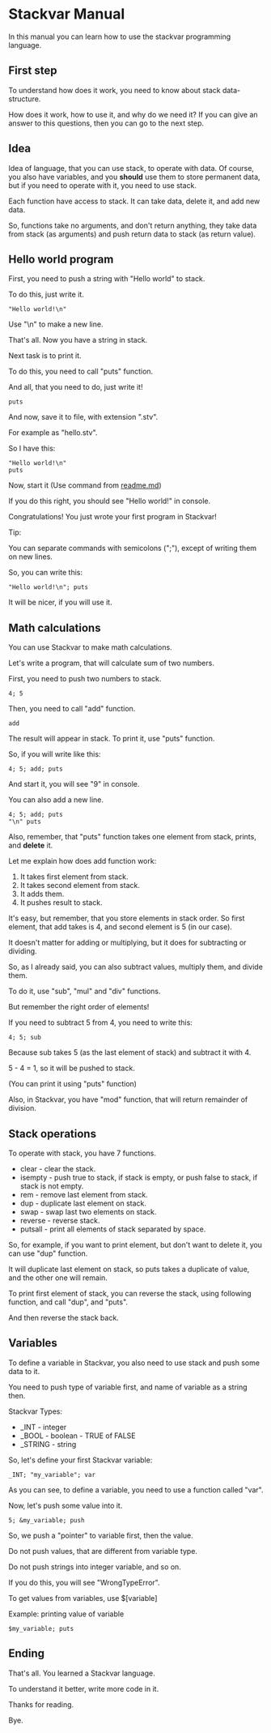 # Stackvar Manual
In this manual you can learn how to use the stackvar programming language.

## First step
To understand how does it work, you need to know about stack data-structure.

How does it work, how to use it, and why do we need it?
If you can give an answer to this questions, then you can go to the next step.

## Idea
Idea of language, that you can use stack, to operate with data.
Of course, you also have variables, and you **should** use them to store permanent data,
but if you need to operate with it, you need to use stack.

Each function have access to stack. It can take data, delete it, and add new data.

So, functions take no arguments, and don't return anything, they take data from stack (as arguments) and push return data to stack (as return value).


## Hello world program
    
First, you need to push a string with "Hello world" to stack.

To do this, just write it.
```
"Hello world!\n"
```

Use "\n" to make a new line.

That's all. Now you have a string in stack.

Next task is to print it.

To do this, you need to call "puts" function.

And all, that you need to do, just write it!
```
puts
```

And now, save it to file, with extension ".stv".

For example as "hello.stv".

So I have this:
```
"Hello world!\n"
puts
```

Now, start it (Use command from [readme.md](README.md))

If you do this right, you should see "Hello world!" in console.

Congratulations! You just wrote your first program in Stackvar!

Tip:

You can separate commands with semicolons (";"), except of writing them on new lines.

So, you can write this:
```
"Hello world!\n"; puts
```

It will be nicer, if you will use it.

## Math calculations
You can use Stackvar to make math calculations.

Let's write a program, that will calculate sum of two numbers.

First, you need to push two numbers to stack.

```
4; 5
```

Then, you need to call "add" function.

```
add
```

The result will appear in stack.
To print it, use "puts" function.

So, if you will write like this:
```
4; 5; add; puts
```

And start it, you will see "9" in console.

You can also add a new line.

```
4; 5; add; puts
"\n" puts
```

Also, remember, that "puts" function takes one element from stack, prints, and **delete** it.

Let me explain how does add function work:
1. It takes first element from stack.
2. It takes second element from stack.
3. It adds them.
4. It pushes result to stack.

It's easy, but remember, that you store elements in stack order.
So first element, that add takes is 4, and second element is 5 (in our case).

It doesn't matter for adding or multiplying, but it does for subtracting or dividing.

So, as I already said, you can also subtract values, multiply them, and divide them.

To do it, use "sub", "mul" and "div" functions.


But remember the right order of elements!

If you need to subtract 5 from 4, you need to write this:
```
4; 5; sub
```

Because sub takes 5 (as the last element of stack) and subtract it with 4.

5 - 4 = 1, so it will be pushed to stack.

(You can print it using "puts" function)

Also, in Stackvar, you have "mod" function, that will return remainder of division.

## Stack operations

To operate with stack, you have 7 functions.
* clear - clear the stack.
* isempty - push true to stack, if stack is empty, or push false to stack, if stack is not empty.
* rem - remove last element from stack.
* dup - duplicate last element on stack.
* swap - swap last two elements on stack.
* reverse - reverse stack.
* putsall - print all elements of stack separated by space.

So, for example, if you want to print element, but don't want to delete it, you can use "dup" function.

It will duplicate last element on stack, so puts takes a duplicate of value, and the other one will remain.

To print first element of stack, you can reverse the stack, using following function, and call "dup", and "puts".

And then reverse the stack back.


## Variables
To define a variable in Stackvar, you also need to use stack and push some data to it.

You need to push type of variable first, and name of variable as a string then.

Stackvar Types:
* _INT - integer
* _BOOL - boolean - TRUE of FALSE
* _STRING - string

So, let's define your first Stackvar variable:
```
_INT; "my_variable"; var
```

As you can see, to define a variable, you need to use a function called "var".

Now, let's push some value into it.
```
5; &my_variable; push
```

So, we push a "pointer" to variable first, then the value.

Do not push values, that are different from variable type.

Do not push strings into integer variable, and so on.

If you do this, you will see "WrongTypeError".

To get values from variables, use $[variable]

Example: printing value of variable
```
$my_variable; puts
```

## Ending
That's all. You learned a Stackvar language.

To understand it better, write more code in it.

Thanks for reading.

Bye.
